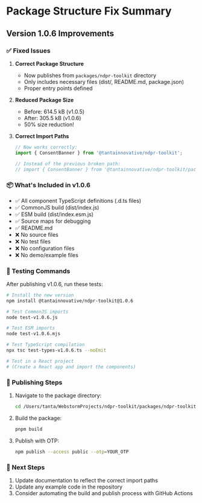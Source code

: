 # Package Structure Fix Summary

## Version 1.0.6 Improvements

### ✅ Fixed Issues
1. **Correct Package Structure**
   - Now publishes from `packages/ndpr-toolkit` directory
   - Only includes necessary files (dist/, README.md, package.json)
   - Proper entry points defined

2. **Reduced Package Size**
   - Before: 614.5 kB (v1.0.5)
   - After: 305.5 kB (v1.0.6)
   - 50% size reduction!

3. **Correct Import Paths**
   ```javascript
   // Now works correctly:
   import { ConsentBanner } from '@tantainnovative/ndpr-toolkit';
   
   // Instead of the previous broken path:
   // import { ConsentBanner } from '@tantainnovative/ndpr-toolkit/packages/ndpr-toolkit/dist';
   ```

### 📦 What's Included in v1.0.6
- ✅ All component TypeScript definitions (.d.ts files)
- ✅ CommonJS build (dist/index.js)
- ✅ ESM build (dist/index.esm.js)
- ✅ Source maps for debugging
- ✅ README.md
- ❌ No source files
- ❌ No test files
- ❌ No configuration files
- ❌ No demo/example files

### 🧪 Testing Commands
After publishing v1.0.6, run these tests:

```bash
# Install the new version
npm install @tantainnovative/ndpr-toolkit@1.0.6

# Test CommonJS imports
node test-v1.0.6.js

# Test ESM imports
node test-v1.0.6.mjs

# Test TypeScript compilation
npx tsc test-types-v1.0.6.ts --noEmit

# Test in a React project
# (Create a React app and import the components)
```

### 🚀 Publishing Steps
1. Navigate to the package directory:
   ```bash
   cd /Users/tanta/WebstormProjects/ndpr-toolkit/packages/ndpr-toolkit
   ```

2. Build the package:
   ```bash
   pnpm build
   ```

3. Publish with OTP:
   ```bash
   npm publish --access public --otp=YOUR_OTP
   ```

### 📝 Next Steps
1. Update documentation to reflect the correct import paths
2. Update any example code in the repository
3. Consider automating the build and publish process with GitHub Actions